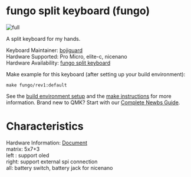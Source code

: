 # fungo split keyboard (fungo)


![full](https://user-images.githubusercontent.com/107382014/176942337-31313d0e-1588-475b-877b-55e0a74f06e6.jpg)

A split keyboard for my hands.

Keyboard Maintainer: [bojiguard](https://github.com/bojiguard/)  
Hardware Supported: Pro Micro, elite-c, nicenano  
Hardware Availability: [fungo split keyboard](https://github.com/bojiguard/fungo-split-keyboard)  

Make example for this keyboard (after setting up your build environment):

    make fungo/rev1:default

See the [build environment setup](https://docs.qmk.fm/#/getting_started_build_tools) and the [make instructions](https://docs.qmk.fm/#/getting_started_make_guide) for more information. Brand new to QMK? Start with our [Complete Newbs Guide](https://docs.qmk.fm/#/newbs).  

# Characteristics

Hardware Information: [Document](https://github.com/bojiguard/fungo-split-keyboard)  
matrix: 5x7+3  
left : support oled  
right: support external spi connection  
all: battery switch, battery jack for nicenano  